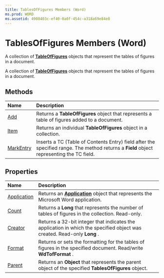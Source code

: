 ```yaml
---
title: TablesOfFigures Members (Word)
ms.prod: WORD
ms.assetid: 4908403c-ef40-0a0f-454c-a318a69e84e8
---
```



# TablesOfFigures Members (Word)
A collection of  **[TableOfFigures](tableoffigures-object-word.md)** objects that represent the tables of figures in a document.

A collection of  **[TableOfFigures](tableoffigures-object-word.md)** objects that represent the tables of figures in a document.


## Methods



|**Name**|**Description**|
|:-----|:-----|
|[Add](tablesoffigures-add-method-word.md)|Returns a  **TableOfFigures** object that represents a table of figures added to a document.|
|[Item](tablesoffigures-item-method-word.md)|Returns an individual  **TableOfFigures** object in a collection.|
|[MarkEntry](tablesoffigures-markentry-method-word.md)|Inserts a TC (Table of Contents Entry) field after the specified range. The method returns a  **Field** object representing the TC field.|

## Properties



|**Name**|**Description**|
|:-----|:-----|
|[Application](tablesoffigures-application-property-word.md)|Returns an  **[Application](application-object-word.md)** object that represents the Microsoft Word application.|
|[Count](tablesoffigures-count-property-word.md)|Returns a  **Long** that represents the number of tables of figures in the collection. Read-only.|
|[Creator](tablesoffigures-creator-property-word.md)|Returns a 32-bit integer that indicates the application in which the specified object was created. Read-only  **Long** .|
|[Format](tablesoffigures-format-property-word.md)|Returns or sets the formatting for the tables of figures in the specified document. Read/write  **WdTofFormat** .|
|[Parent](tablesoffigures-parent-property-word.md)|Returns an  **Object** that represents the parent object of the specified **TablesOfFigures** object.|

